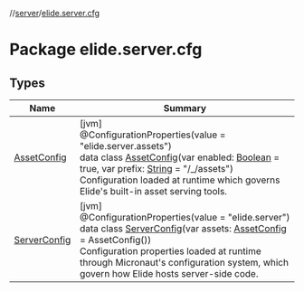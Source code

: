 //[server](../../index.md)/[elide.server.cfg](index.md)

# Package elide.server.cfg

## Types

| Name | Summary |
|---|---|
| [AssetConfig](-asset-config/index.md) | [jvm]<br>@ConfigurationProperties(value = &quot;elide.server.assets&quot;)<br>data class [AssetConfig](-asset-config/index.md)(var enabled: [Boolean](https://kotlinlang.org/api/latest/jvm/stdlib/kotlin/-boolean/index.html) = true, var prefix: [String](https://kotlinlang.org/api/latest/jvm/stdlib/kotlin/-string/index.html) = &quot;/_/assets&quot;)<br>Configuration loaded at runtime which governs Elide's built-in asset serving tools. |
| [ServerConfig](-server-config/index.md) | [jvm]<br>@ConfigurationProperties(value = &quot;elide.server&quot;)<br>data class [ServerConfig](-server-config/index.md)(var assets: [AssetConfig](-asset-config/index.md) = AssetConfig())<br>Configuration properties loaded at runtime through Micronaut's configuration system, which govern how Elide hosts server-side code. |
